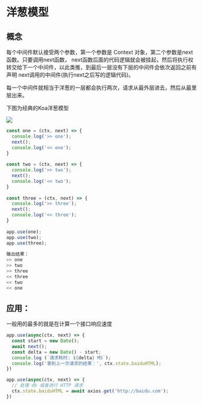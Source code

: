 # 洋葱模型

## 概念
每个中间件默认接受两个参数，第一个参数是 Context 对象，第二个参数是next函数。只要调用next函数，
next函数后面的代码逻辑就会被挂起，然后将执行权转交给下一个中间件，以此类推，到最后一层没有下层的中间件会依次返回之前有声明
next调用的中间件(执行next之后写的逻辑代码)。

每一个中间件就相当于洋葱的一层都会执行两次，请求从最外层进去，然后从最里层出来。

下图为经典的Koa洋葱模型

![](https://img-blog.csdnimg.cn/20190125162629982.png?x-oss-process=image/watermark,type_ZmFuZ3poZW5naGVpdGk,shadow_10,text_aHR0cHM6Ly9ibG9nLmNzZG4ubmV0L2NoYW94aWFvMTIzMQ==,size_16,color_FFFFFF,t_70)

```js
const one = (ctx, next) => {
  console.log('>> one');
  next();
  console.log('<< one');
}
 
const two = (ctx, next) => {
  console.log('>> two');
  next();
  console.log('<< two');
}
 
const three = (ctx, next) => {
  console.log('>> three');
  next();
  console.log('<< three');
}
 
app.use(one);
app.use(two);
app.use(three);
 
输出结果：
>> one
>> two
>> three
<< three
<< two
<< one
```

## 应用：
一般用的最多的就是在计算一个接口响应速度
```js
app.use(async(ctx, next) => {
  const start = new Date();
  await next();
  const delta = new Date() - start;
  console.log (`请求耗时: ${delta} MS`);
  console.log('拿到上一次请求的结果：', ctx.state.baiduHTML);
})

app.use(async(ctx, next) => {
  // 处理 db 或者进行 HTTP 请求
  ctx.state.baiduHTML = await axios.get('http://baidu.com');
})
```